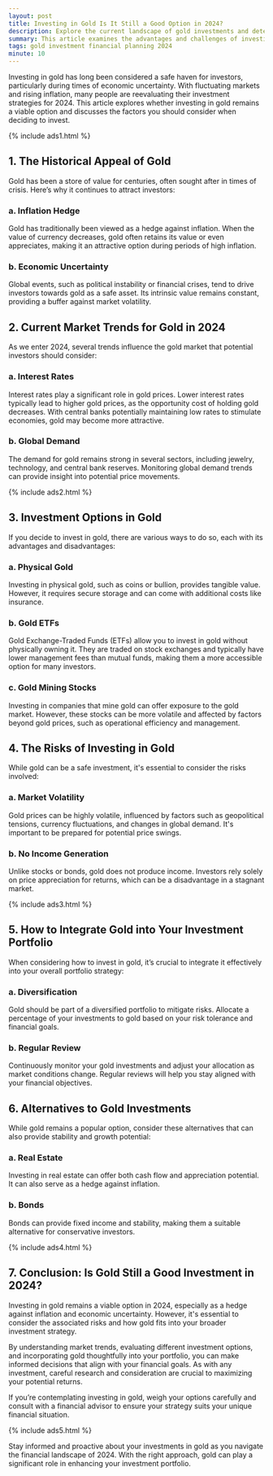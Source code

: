 ```yaml
---
layout: post
title: Investing in Gold Is It Still a Good Option in 2024?
description: Explore the current landscape of gold investments and determine whether investing in gold is a wise choice for 2024.
summary: This article examines the advantages and challenges of investing in gold in 2024, alongside alternative investment strategies.
tags: gold investment financial planning 2024
minute: 10
---
```


Investing in gold has long been considered a safe haven for investors, particularly during times of economic uncertainty. With fluctuating markets and rising inflation, many people are reevaluating their investment strategies for 2024. This article explores whether investing in gold remains a viable option and discusses the factors you should consider when deciding to invest.

{% include ads1.html %}

## 1. **The Historical Appeal of Gold**
Gold has been a store of value for centuries, often sought after in times of crisis. Here’s why it continues to attract investors:

### a. **Inflation Hedge**
Gold has traditionally been viewed as a hedge against inflation. When the value of currency decreases, gold often retains its value or even appreciates, making it an attractive option during periods of high inflation.

### b. **Economic Uncertainty**
Global events, such as political instability or financial crises, tend to drive investors towards gold as a safe asset. Its intrinsic value remains constant, providing a buffer against market volatility.

## 2. **Current Market Trends for Gold in 2024**
As we enter 2024, several trends influence the gold market that potential investors should consider:

### a. **Interest Rates**
Interest rates play a significant role in gold prices. Lower interest rates typically lead to higher gold prices, as the opportunity cost of holding gold decreases. With central banks potentially maintaining low rates to stimulate economies, gold may become more attractive.

### b. **Global Demand**
The demand for gold remains strong in several sectors, including jewelry, technology, and central bank reserves. Monitoring global demand trends can provide insight into potential price movements.

{% include ads2.html %}

## 3. **Investment Options in Gold**
If you decide to invest in gold, there are various ways to do so, each with its advantages and disadvantages:

### a. **Physical Gold**
Investing in physical gold, such as coins or bullion, provides tangible value. However, it requires secure storage and can come with additional costs like insurance.

### b. **Gold ETFs**
Gold Exchange-Traded Funds (ETFs) allow you to invest in gold without physically owning it. They are traded on stock exchanges and typically have lower management fees than mutual funds, making them a more accessible option for many investors.

### c. **Gold Mining Stocks**
Investing in companies that mine gold can offer exposure to the gold market. However, these stocks can be more volatile and affected by factors beyond gold prices, such as operational efficiency and management.

## 4. **The Risks of Investing in Gold**
While gold can be a safe investment, it's essential to consider the risks involved:

### a. **Market Volatility**
Gold prices can be highly volatile, influenced by factors such as geopolitical tensions, currency fluctuations, and changes in global demand. It's important to be prepared for potential price swings.

### b. **No Income Generation**
Unlike stocks or bonds, gold does not produce income. Investors rely solely on price appreciation for returns, which can be a disadvantage in a stagnant market.

{% include ads3.html %}

## 5. **How to Integrate Gold into Your Investment Portfolio**
When considering how to invest in gold, it’s crucial to integrate it effectively into your overall portfolio strategy:

### a. **Diversification**
Gold should be part of a diversified portfolio to mitigate risks. Allocate a percentage of your investments to gold based on your risk tolerance and financial goals.

### b. **Regular Review**
Continuously monitor your gold investments and adjust your allocation as market conditions change. Regular reviews will help you stay aligned with your financial objectives.

## 6. **Alternatives to Gold Investments**
While gold remains a popular option, consider these alternatives that can also provide stability and growth potential:

### a. **Real Estate**
Investing in real estate can offer both cash flow and appreciation potential. It can also serve as a hedge against inflation.

### b. **Bonds**
Bonds can provide fixed income and stability, making them a suitable alternative for conservative investors.

{% include ads4.html %}

## 7. **Conclusion: Is Gold Still a Good Investment in 2024?**
Investing in gold remains a viable option in 2024, especially as a hedge against inflation and economic uncertainty. However, it's essential to consider the associated risks and how gold fits into your broader investment strategy.

By understanding market trends, evaluating different investment options, and incorporating gold thoughtfully into your portfolio, you can make informed decisions that align with your financial goals. As with any investment, careful research and consideration are crucial to maximizing your potential returns.

If you’re contemplating investing in gold, weigh your options carefully and consult with a financial advisor to ensure your strategy suits your unique financial situation.

{% include ads5.html %}

Stay informed and proactive about your investments in gold as you navigate the financial landscape of 2024. With the right approach, gold can play a significant role in enhancing your investment portfolio.

